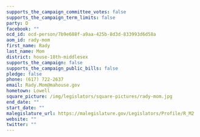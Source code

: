 ```yaml
---
supports_the_campaign_committee_votes: false
supports_the_campaign_term_limits: false
party: D
facebook: ""
ocd_id: ocd-person/7b9e688f-a9aa-425b-8d3d-833993d6d58a
aom_id: rady-mom
first_name: Rady
last_name: Mom
district: house-18th-middlesex
supports_the_campaign: false
supports_the_campaign_public_bills: false
pledge: false
phone: (617) 722-2637
email: Rady.Mom@mahouse.gov
hometown: Lowell
square_picture: /img/legislators/square-pictures/rady-mom.jpg
end_date: ""
start_date: ""
malegislature_url: https://malegislature.gov/Legislators/Profile/R_M2
website: ""
twitter: ""
---
```

